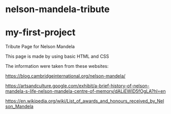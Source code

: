 # nelson-mandela-tribute

# my-first-project

Tribute Page for Nelson Mandela

This page is made by using basic HTML and CSS

The information were taken from these websites:

https://blog.cambridgeinternational.org/nelson-mandela/

https://artsandculture.google.com/exhibit/a-brief-history-of-nelson-mandela-s-life-nelson-mandela-centre-of-memory/dALiEWID5fOgLA?hl=en

https://en.wikipedia.org/wiki/List_of_awards_and_honours_received_by_Nelson_Mandela
